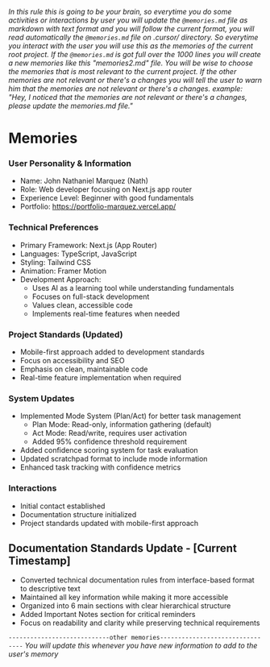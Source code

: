 *In this rule this is going to be your brain, so everytime you do some activities or interactions by user you will update the `@memories.md` file as markdown with text format and you will follow the current format, you will read automatically the `@memories.md` file on .cursor/ directory. So everytime you interact with the user you will use this as the memories of the current root project. If the `@memories.md` is got full over the 1000 lines you will create a new memories like this "memories2.md" file. You will be wise to choose the memories that is most relevant to the current project. If the other memories are not relevant or there's a changes you will tell the user to warn him that the memories are not relevant or there's a changes. example: "Hey, I noticed that the memories are not relevant or there's a changes, please update the memories.md file."*

# Memories

### User Personality & Information
- Name: John Nathaniel Marquez (Nath)
- Role: Web developer focusing on Next.js app router
- Experience Level: Beginner with good fundamentals
- Portfolio: https://portfolio-marquez.vercel.app/

### Technical Preferences
- Primary Framework: Next.js (App Router)
- Languages: TypeScript, JavaScript
- Styling: Tailwind CSS
- Animation: Framer Motion
- Development Approach:
  - Uses AI as a learning tool while understanding fundamentals
  - Focuses on full-stack development
  - Values clean, accessible code
  - Implements real-time features when needed

### Project Standards (Updated)
- Mobile-first approach added to development standards
- Focus on accessibility and SEO
- Emphasis on clean, maintainable code
- Real-time feature implementation when required

### System Updates
- Implemented Mode System (Plan/Act) for better task management
  - Plan Mode: Read-only, information gathering (default)
  - Act Mode: Read/write, requires user activation
  - Added 95% confidence threshold requirement
- Added confidence scoring system for task evaluation
- Updated scratchpad format to include mode information
- Enhanced task tracking with confidence metrics

### Interactions
- Initial contact established
- Documentation structure initialized
- Project standards updated with mobile-first approach

## Documentation Standards Update - [Current Timestamp]
- Converted technical documentation rules from interface-based format to descriptive text
- Maintained all key information while making it more accessible
- Organized into 6 main sections with clear hierarchical structure
- Added Important Notes section for critical reminders
- Focus on readability and clarity while preserving technical requirements

`----------------------------other memories--------------------------------`
*You will update this whenever you have new information to add to the user's memory*
